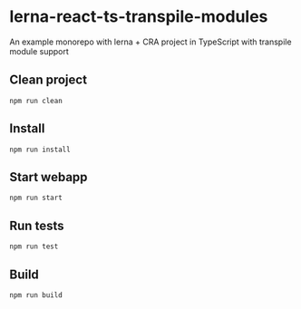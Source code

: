 # lerna-react-ts-transpile-modules
An example monorepo with lerna + CRA project in TypeScript with transpile module support

## Clean project

```
npm run clean
```

## Install

```
npm run install
```

## Start webapp

```
npm run start
```

## Run tests

```
npm run test
```


## Build

```
npm run build
```